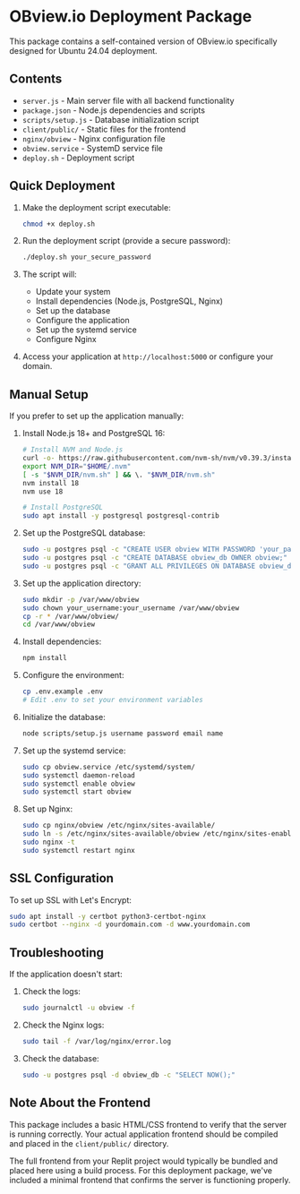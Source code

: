 # OBview.io Deployment Package

This package contains a self-contained version of OBview.io specifically designed for Ubuntu 24.04 deployment.

## Contents

- `server.js` - Main server file with all backend functionality
- `package.json` - Node.js dependencies and scripts
- `scripts/setup.js` - Database initialization script
- `client/public/` - Static files for the frontend
- `nginx/obview` - Nginx configuration file
- `obview.service` - SystemD service file
- `deploy.sh` - Deployment script

## Quick Deployment

1. Make the deployment script executable:
   ```bash
   chmod +x deploy.sh
   ```

2. Run the deployment script (provide a secure password):
   ```bash
   ./deploy.sh your_secure_password
   ```

3. The script will:
   - Update your system
   - Install dependencies (Node.js, PostgreSQL, Nginx)
   - Set up the database
   - Configure the application
   - Set up the systemd service
   - Configure Nginx

4. Access your application at `http://localhost:5000` or configure your domain.

## Manual Setup

If you prefer to set up the application manually:

1. Install Node.js 18+ and PostgreSQL 16:
   ```bash
   # Install NVM and Node.js
   curl -o- https://raw.githubusercontent.com/nvm-sh/nvm/v0.39.3/install.sh | bash
   export NVM_DIR="$HOME/.nvm"
   [ -s "$NVM_DIR/nvm.sh" ] && \. "$NVM_DIR/nvm.sh"
   nvm install 18
   nvm use 18
   
   # Install PostgreSQL
   sudo apt install -y postgresql postgresql-contrib
   ```

2. Set up the PostgreSQL database:
   ```bash
   sudo -u postgres psql -c "CREATE USER obview WITH PASSWORD 'your_password';"
   sudo -u postgres psql -c "CREATE DATABASE obview_db OWNER obview;"
   sudo -u postgres psql -c "GRANT ALL PRIVILEGES ON DATABASE obview_db TO obview;"
   ```

3. Set up the application directory:
   ```bash
   sudo mkdir -p /var/www/obview
   sudo chown your_username:your_username /var/www/obview
   cp -r * /var/www/obview/
   cd /var/www/obview
   ```

4. Install dependencies:
   ```bash
   npm install
   ```

5. Configure the environment:
   ```bash
   cp .env.example .env
   # Edit .env to set your environment variables
   ```

6. Initialize the database:
   ```bash
   node scripts/setup.js username password email name
   ```

7. Set up the systemd service:
   ```bash
   sudo cp obview.service /etc/systemd/system/
   sudo systemctl daemon-reload
   sudo systemctl enable obview
   sudo systemctl start obview
   ```

8. Set up Nginx:
   ```bash
   sudo cp nginx/obview /etc/nginx/sites-available/
   sudo ln -s /etc/nginx/sites-available/obview /etc/nginx/sites-enabled/
   sudo nginx -t
   sudo systemctl restart nginx
   ```

## SSL Configuration

To set up SSL with Let's Encrypt:

```bash
sudo apt install -y certbot python3-certbot-nginx
sudo certbot --nginx -d yourdomain.com -d www.yourdomain.com
```

## Troubleshooting

If the application doesn't start:

1. Check the logs:
   ```bash
   sudo journalctl -u obview -f
   ```

2. Check the Nginx logs:
   ```bash
   sudo tail -f /var/log/nginx/error.log
   ```

3. Check the database:
   ```bash
   sudo -u postgres psql -d obview_db -c "SELECT NOW();"
   ```

## Note About the Frontend

This package includes a basic HTML/CSS frontend to verify that the server is running correctly. Your actual application frontend should be compiled and placed in the `client/public/` directory.

The full frontend from your Replit project would typically be bundled and placed here using a build process. For this deployment package, we've included a minimal frontend that confirms the server is functioning properly.